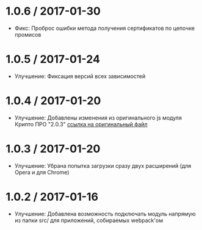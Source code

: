 1.0.6 / 2017-01-30
==================

  * Фикс: Проброс ошибки метода получения сертификатов по цепочке промисов

1.0.5 / 2017-01-24
==================

  * Улучшение: Фиксация версий всех зависимостей

1.0.4 / 2017-01-20
==================

  * Улучшение: Добавлены изменения из оригинального js модуля Крипто ПРО "2.0.3" [ссылка на оригинальный файл](https://www.cryptopro.ru/sites/default/files/products/cades/cadesplugin_api.js)

1.0.3 / 2017-01-20
==================

  * Улучшение: Убрана попытка загрузки сразу двух расширений (для Opera и для Chrome) 

1.0.2 / 2017-01-16
==================

  * Улучшение: Добавлена возможность подключать модуль напрямую из папки src/ для приложений, собираемых webpack'ом